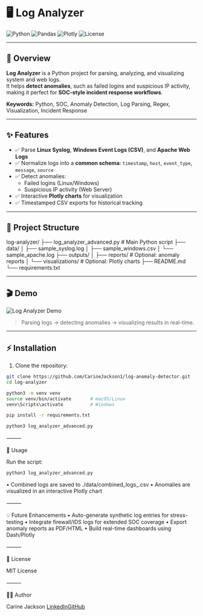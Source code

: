 # 🖥 Log Analyzer

![Python](https://img.shields.io/badge/Python-3670A0?style=for-the-badge&logo=python&logoColor=ffdd54)
![Pandas](https://img.shields.io/badge/Pandas-150458?style=for-the-badge&logo=pandas&logoColor=white)
![Plotly](https://img.shields.io/badge/Plotly-1f77b4?style=for-the-badge)
![License](https://img.shields.io/badge/License-MIT-lightgrey?style=for-the-badge)

---

## 🔹 Overview

**Log Analyzer** is a Python project for parsing, analyzing, and visualizing system and web logs.  
It helps **detect anomalies**, such as failed logins and suspicious IP activity, making it perfect for **SOC-style incident response workflows**.  

**Keywords:** Python, SOC, Anomaly Detection, Log Parsing, Regex, Visualization, Incident Response

---

## ✨ Features

- ✅ Parse **Linux Syslog**, **Windows Event Logs (CSV)**, and **Apache Web Logs**  
- ✅ Normalize logs into a **common schema**: `timestamp`, `host`, `event_type`, `message`, `source`  
- ✅ Detect anomalies:  
  - Failed logins (Linux/Windows)  
  - Suspicious IP activity (Web Server)  
- ✅ Interactive **Plotly charts** for visualization  
- ✅ Timestamped CSV exports for historical tracking  

---

## 📂 Project Structure
log-analyzer/
├── log_analyzer_advanced.py   # Main Python script
├── data/
│   ├── sample_syslog.log
│   ├── sample_windows.csv
│   └── sample_apache.log
├── outputs/
│   ├── reports/               # Optional: anomaly reports
│   └── visualizations/        # Optional: Plotly charts
├── README.md
└── requirements.txt

---

## 🎬 Demo

![Log Analyzer Demo](./github-readme-media/log_analyzer_demo.gif)

> Parsing logs → detecting anomalies → visualizing results in real-time.

---

## ⚡ Installation

1. Clone the repository:

```bash
git clone https://github.com/CarineJackson1/log-anomaly-detector.git
cd log-analyzer

python3 -m venv venv
source venv/bin/activate       # macOS/Linux
venv\Scripts\activate          # Windows

pip install -r requirements.txt
```


```bash
python3 log_analyzer_advanced.py
```
⸻

🚀 Usage

Run the script:

```bash
python3 log_analyzer_advanced.py
```
•	Combined logs are saved to ./data/combined_logs_<timestamp>.csv
•	Anomalies are visualized in an interactive Plotly chart

⸻

💡 Future Enhancements
	•	Auto-generate synthetic log entries for stress-testing
	•	Integrate firewall/IDS logs for extended SOC coverage
	•	Export anomaly reports as PDF/HTML
	•	Build real-time dashboards using Dash/Plotly

⸻

📄 License

MIT License

⸻

👩‍💻 Author

Carine Jackson [LinkedIn](https://www.linkedin.com/in/carinejackson)[GitHub](https://github.com/CarineJackson1)
